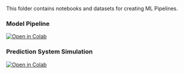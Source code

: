 This folder contains notebooks and datasets for creating ML Pipelines.

### Model Pipeline

[![Open in Colab](https://colab.research.google.com/assets/colab-badge.svg)](https://colab.research.google.com/github/manaranjanp/AdvancedMLV1/blob/main/MLPipeline/Model_Pipelines_V1.ipynb)

### Prediction System Simulation

[![Open in Colab](https://colab.research.google.com/assets/colab-badge.svg)](https://colab.research.google.com/github/manaranjanp/AdvancedMLV1/blob/main/MLPipeline/Simulating_Prediction_System_V1.ipynb)


